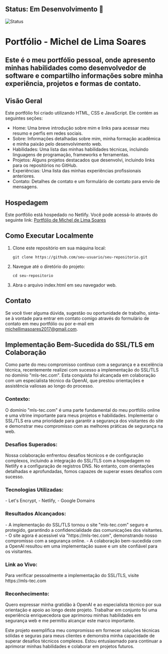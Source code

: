 <!DOCTYPE html>
<html>
<head>
  <meta charset="UTF-8"> 
</head>
<body>

  ## Status: Em Desenvolvimento 🚧
  ![Status](https://img.shields.io/badge/Status-Em%20Desenvolvimento-yellow)
  <h1>Portfólio - Michel de Lima Soares</h1>

  <h2>Este é o meu portfólio pessoal, onde apresento minhas habilidades como desenvolvedor de software e compartilho informações sobre minha experiência, projetos e formas de contato.</h2>

  <h2>Visão Geral</h2>
  <p>Este portfólio foi criado utilizando HTML, CSS e JavaScript. Ele contém as seguintes seções:</p>
  <ul>
    <li>Home: Uma breve introdução sobre mim e links para acessar meu resumo e perfis em redes sociais.</li>
    <li>Sobre: Informações detalhadas sobre mim, minha formação acadêmica e minha paixão pelo desenvolvimento web.</li>
    <li>Habilidades: Uma lista das minhas habilidades técnicas, incluindo linguagens de programação, frameworks e ferramentas.</li>
    <li>Projetos: Alguns projetos destacados que desenvolvi, incluindo links para os repositórios no GitHub.</li>
    <li>Experiências: Uma lista das minhas experiências profissionais anteriores.</li>
    <li>Contato: Detalhes de contato e um formulário de contato para envio de mensagens.</li>
  </ul>

  <h2>Hospedagem</h2>
  <p>Este portfólio está hospedado no Netlify. Você pode acessá-lo através do seguinte link: <a href="https://portifolio-mls-tec.netlify.app/">Portfólio de Michel de Lima Soares</a></p>

  <h2>Como Executar Localmente</h2>
  <ol>
    <li>Clone este repositório em sua máquina local:</li>
    <pre><code>git clone https://github.com/seu-usuario/seu-repositorio.git</code></pre>
    <li>Navegue até o diretório do projeto:</li>
    <pre><code>cd seu-repositorio</code></pre>
    <li>Abra o arquivo index.html em seu navegador web.</li>
  </ol>

  <h2>Contato</h2>
  <p>Se você tiver alguma dúvida, sugestão ou oportunidade de trabalho, sinta-se à vontade para entrar em contato comigo através do formulário de contato em meu portfólio ou por e-mail em <a href="mailto:michellimasoares2017@gmail.com">michellimasoares2017@gmail.com</a>.</p>

  <h2>Implementação Bem-Sucedida do SSL/TLS em Colaboração</h2>

  <p>Como parte do meu compromisso contínuo com a segurança e a excelência técnica, recentemente realizei com sucesso a implementação do SSL/TLS no domínio "mls-tec.com". Esta conquista foi alcançada em colaboração com um especialista técnico da OpenAI, que prestou orientações e assistência valiosas ao longo do processo.</p>

  <h3>Contexto:</h3>

  <p>O domínio "mls-tec.com" é uma parte fundamental do meu portfólio online e uma vitrine importante para meus projetos e habilidades. Implementar o SSL/TLS era uma prioridade para garantir a segurança dos visitantes do site e demonstrar meu compromisso com as melhores práticas de segurança na web.</p>

  <h3>Desafios Superados:</h3>

  <p>Nossa colaboração enfrentou desafios técnicos e de configuração complexos, incluindo a integração do SSL/TLS com a hospedagem no Netlify e a configuração de registros DNS. No entanto, com orientações detalhadas e aprofundadas, fomos capazes de superar esses desafios com sucesso.</p>

  <h3>Tecnologias Utilizadas:</h3>

  <p> 
    - Let's Encrypt, 
    - Netlify, 
    - Google Domains
  </p>

  <h3>Resultados Alcançados:</h3>

  <p>- A implementação do SSL/TLS tornou o site "mls-tec.com" seguro e protegido, garantindo a confidencialidade das comunicações dos visitantes.
  - O site agora é acessível via "https://mls-tec.com", demonstrando nosso compromisso com a segurança online.
  - A colaboração bem-sucedida com a OpenAI resultou em uma implementação suave e um site confiável para os visitantes.</p>

  <h3>Link ao Vivo:</h3>

  <p>Para verificar pessoalmente a implementação do SSL/TLS, visite https://mls-tec.com</p>

  <h3>Reconhecimento:</h3>

  <p>Quero expressar minha gratidão à OpenAI e ao especialista técnico por sua orientação e apoio ao longo deste projeto. Trabalhar em conjunto foi uma experiência enriquecedora que aprimorou minhas habilidades em segurança web e me permitiu alcançar este marco importante.</p>

  <p>Este projeto exemplifica meu compromisso em fornecer soluções técnicas sólidas e seguras para meus clientes e demonstra minha capacidade de superar desafios técnicos complexos. Estou entusiasmado para continuar a aprimorar minhas habilidades e colaborar em projetos futuros.</p>
</body>
</html>

